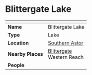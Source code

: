 # Blittergate Lake

| []() | |
| --- | --- |
| **Name** | Blittergate Lake |
| **Type** | Lake |
| **Location** | [Southern Astor](../regions/southern-astor.md) |
| **Nearby Places** | [Blittergate](../towns/blittergate.md)<br>Western Reach |
| **People** | |

